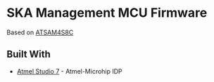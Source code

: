 # SKA Management MCU Firmware

Based on [ATSAM4S8C](http://www.microchip.com/wwwproducts/en/ATSAM4S8C)

## Built With

* [Atmel Studio 7](http://www.microchip.com/development-tools/atmel-studio-7) - Atmel-Microhip IDP

